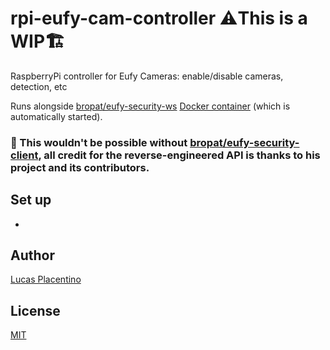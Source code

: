 # rpi-eufy-cam-controller ⚠️This is a WIP🏗️
RaspberryPi controller for Eufy Cameras: enable/disable cameras, detection, etc

Runs alongside [bropat/eufy-security-ws](https://github.com/bropat/eufy-security-ws) [Docker container](https://hub.docker.com/r/bropat/eufy-security-ws) (which is automatically started).

<!--### For the ESP32 version, look [here](https://github.com/LucasPlacentino/esp-eufy-cam-controller).-->

### 💖 This wouldn't be possible without [bropat/eufy-security-client](https://github.com/bropat/eufy-security-client/), all credit for the reverse-engineered API is thanks to his project and its contributors.

## Set up
- 

## Author
[Lucas Placentino](https://github.com/LucasPlacentino)

## License
[MIT](/LICENSE)
